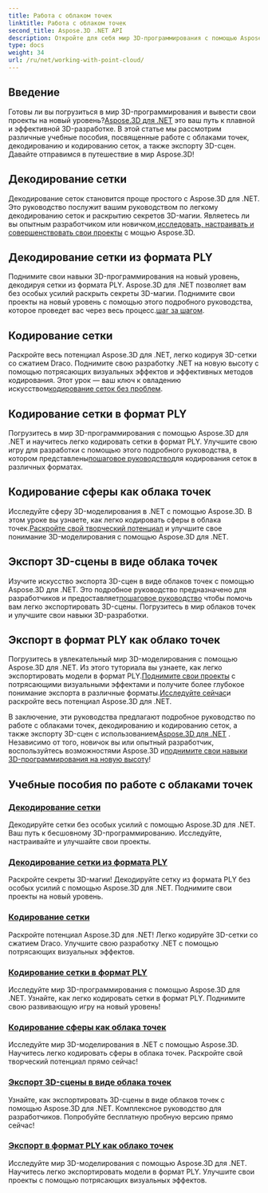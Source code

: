 ```yaml
---
title: Работа с облаком точек
linktitle: Работа с облаком точек
second_title: Aspose.3D .NET API
description: Откройте для себя мир 3D-программирования с помощью Aspose.3D .NET! Легко декодируйте/кодируйте сетки, экспортируйте 3D-сцены и многое другое. Улучшите свои проекты с помощью потрясающих визуальных эффектов.
type: docs
weight: 34
url: /ru/net/working-with-point-cloud/
---
```


## Введение

 Готовы ли вы погрузиться в мир 3D-программирования и вывести свои проекты на новый уровень?[Aspose.3D для .NET](#working-with-point-cloud-tutorials) это ваш путь к плавной и эффективной 3D-разработке. В этой статье мы рассмотрим различные учебные пособия, посвященные работе с облаками точек, декодированию и кодированию сеток, а также экспорту 3D-сцен. Давайте отправимся в путешествие в мир Aspose.3D!

## Декодирование сетки

 Декодирование сеток становится проще простого с Aspose.3D для .NET. Это руководство послужит вашим руководством по легкому декодированию сеток и раскрытию секретов 3D-магии. Являетесь ли вы опытным разработчиком или новичком,[исследовать, настраивать и совершенствовать свои проекты](./decode-mesh/) с мощью Aspose.3D.

## Декодирование сетки из формата PLY

 Поднимите свои навыки 3D-программирования на новый уровень, декодируя сетки из формата PLY. Aspose.3D для .NET позволяет вам без особых усилий раскрыть секреты 3D-магии. Поднимите свои проекты на новый уровень с помощью этого подробного руководства, которое проведет вас через весь процесс.[шаг за шагом](./decode-mesh-ply-format/).

## Кодирование сетки

 Раскройте весь потенциал Aspose.3D для .NET, легко кодируя 3D-сетки со сжатием Draco. Поднимите свою разработку .NET на новую высоту с помощью потрясающих визуальных эффектов и эффективных методов кодирования. Этот урок — ваш ключ к овладению искусством[кодирование сеток без проблем](./encode-mesh/).

## Кодирование сетки в формат PLY

 Погрузитесь в мир 3D-программирования с помощью Aspose.3D для .NET и научитесь легко кодировать сетки в формат PLY. Улучшите свою игру для разработки с помощью этого подробного руководства, в котором представлены[пошаговое руководство](./encode-mesh-ply-format/)для кодирования сеток в различных форматах.

## Кодирование сферы как облака точек

 Исследуйте сферу 3D-моделирования в .NET с помощью Aspose.3D. В этом уроке вы узнаете, как легко кодировать сферы в облака точек.[Раскройте свой творческий потенциал](./encode-sphere-as-point-cloud/) и улучшите свое понимание 3D-моделирования с помощью Aspose.3D для .NET.

## Экспорт 3D-сцены в виде облака точек

 Изучите искусство экспорта 3D-сцен в виде облаков точек с помощью Aspose.3D для .NET. Это подробное руководство предназначено для разработчиков и предоставляет[пошаговое руководство](./export-3d-scene-point-cloud/) чтобы помочь вам легко экспортировать 3D-сцены. Погрузитесь в мир облаков точек и улучшите свои навыки 3D-разработки.

## Экспорт в формат PLY как облако точек

 Погрузитесь в увлекательный мир 3D-моделирования с помощью Aspose.3D для .NET. Из этого туториала вы узнаете, как легко экспортировать модели в формат PLY.[Поднимите свои проекты](./export-to-ply-point-cloud/) с потрясающими визуальными эффектами и получите более глубокое понимание экспорта в различные форматы.[Исследуйте сейчас](./export-to-ply-point-cloud/)и раскройте весь потенциал Aspose.3D для .NET.

 В заключение, эти руководства предлагают подробное руководство по работе с облаками точек, декодированию и кодированию сеток, а также экспорту 3D-сцен с использованием[Aspose.3D для .NET](#working-with-point-cloud-tutorials) . Независимо от того, новичок вы или опытный разработчик, воспользуйтесь возможностями Aspose.3D и[поднимите свои навыки 3D-программирования на новую высоту](#working-with-point-cloud-tutorials)!
## Учебные пособия по работе с облаками точек
### [Декодирование сетки](./decode-mesh/)
Декодируйте сетки без особых усилий с помощью Aspose.3D для .NET. Ваш путь к бесшовному 3D-программированию. Исследуйте, настраивайте и улучшайте свои проекты.
### [Декодирование сетки из формата PLY](./decode-mesh-ply-format/)
Раскройте секреты 3D-магии! Декодируйте сетку из формата PLY без особых усилий с помощью Aspose.3D для .NET. Поднимите свои проекты на новый уровень.
### [Кодирование сетки](./encode-mesh/)
Раскройте потенциал Aspose.3D для .NET! Легко кодируйте 3D-сетки со сжатием Draco. Улучшите свою разработку .NET с помощью потрясающих визуальных эффектов.
### [Кодирование сетки в формат PLY](./encode-mesh-ply-format/)
Исследуйте мир 3D-программирования с помощью Aspose.3D для .NET. Узнайте, как легко кодировать сетки в формат PLY. Поднимите свою развивающую игру на новый уровень!
### [Кодирование сферы как облака точек](./encode-sphere-as-point-cloud/)
Исследуйте мир 3D-моделирования в .NET с помощью Aspose.3D. Научитесь легко кодировать сферы в облака точек. Раскройте свой творческий потенциал прямо сейчас!
### [Экспорт 3D-сцены в виде облака точек](./export-3d-scene-point-cloud/)
Узнайте, как экспортировать 3D-сцены в виде облаков точек с помощью Aspose.3D для .NET. Комплексное руководство для разработчиков. Попробуйте бесплатную пробную версию прямо сейчас!
### [Экспорт в формат PLY как облако точек](./export-to-ply-point-cloud/)
Исследуйте мир 3D-моделирования с помощью Aspose.3D для .NET. Научитесь легко экспортировать модели в формат PLY. Улучшите свои проекты с помощью потрясающих визуальных эффектов.